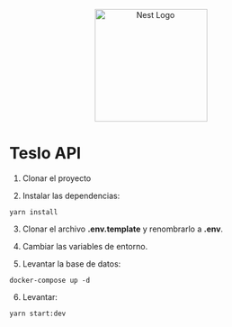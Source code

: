 <p align="center">
  <a href="http://nestjs.com/" target="blank"><img src="https://nestjs.com/img/logo-small.svg" width="200" alt="Nest Logo" /></a>
</p>

# Teslo API

1. Clonar el proyecto

2. Instalar las dependencias:
```
yarn install
```

3. Clonar el archivo **.env.template** y renombrarlo a **.env**.

4. Cambiar las variables de entorno.

5. Levantar la base de datos:

```
docker-compose up -d
```

6. Levantar: 
```
yarn start:dev
```